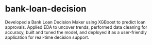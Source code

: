 # bank-loan-decision
Developed a Bank Loan Decision Maker using XGBoost to predict loan approvals. Applied EDA to uncover trends, performed data cleaning for accuracy, built and tuned the model, and deployed it as a user-friendly application for real-time decision support.
